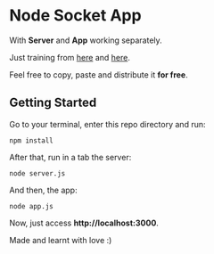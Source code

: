 # Node Socket App

With **Server** and **App** working separately. 

Just training from [here](http://socket.io/get-started/chat/) and [here](https://www.npmjs.com/package/socket.io-client).

Feel free to copy, paste and distribute it **for free**.

## Getting Started

Go to your terminal, enter this repo directory and run:

```
npm install
```

After that, run in a tab the server:

```
node server.js
```

And then, the app:

```
node app.js
```

Now, just access **http://localhost:3000**.

Made and learnt with love :)
